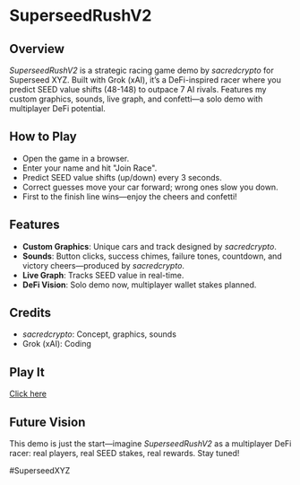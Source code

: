 # SuperseedRushV2

## Overview
*SuperseedRushV2* is a strategic racing game demo by *sacredcrypto* for Superseed XYZ. Built with Grok (xAI), it’s a DeFi-inspired racer where you predict SEED value shifts (48-148) to outpace 7 AI rivals. Features my custom graphics, sounds, live graph, and confetti—a solo demo with multiplayer DeFi potential.

## How to Play
- Open the game in a browser.
- Enter your name and hit "Join Race".
- Predict SEED value shifts (up/down) every 3 seconds.
- Correct guesses move your car forward; wrong ones slow you down.
- First to the finish line wins—enjoy the cheers and confetti!

## Features
- **Custom Graphics**: Unique cars and track designed by *sacredcrypto*.
- **Sounds**: Button clicks, success chimes, failure tones, countdown, and victory cheers—produced by *sacredcrypto*.
- **Live Graph**: Tracks SEED value in real-time.
- **DeFi Vision**: Solo demo now, multiplayer wallet stakes planned.

## Credits
- *sacredcrypto*: Concept, graphics, sounds
- Grok (xAI): Coding

## Play It
[Click here](https://sacredcrypto.github.io/SuperseedRushV2/)

## Future Vision
This demo is just the start—imagine *SuperseedRushV2* as a multiplayer DeFi racer: real players, real SEED stakes, real rewards. Stay tuned!

#SuperseedXYZ
